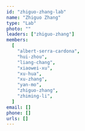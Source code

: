 ```yaml
---
id: "zhiguo-zhang-lab"
name: "Zhiguo Zhang"
type: "Lab"
photo: ""
leaders: ["zhiguo-zhang"]
members:
  [
    "albert-serra-cardona",
    "hui-zhou",
    "liang-chang",
    "xiaowei-xu",
    "xu-hua",
    "xu-zhang",
    "yan-mo",
    "zhiguo-zhang",
    "zhiming-li",
  ]
email: []
phone: []
urls: []
---
```


